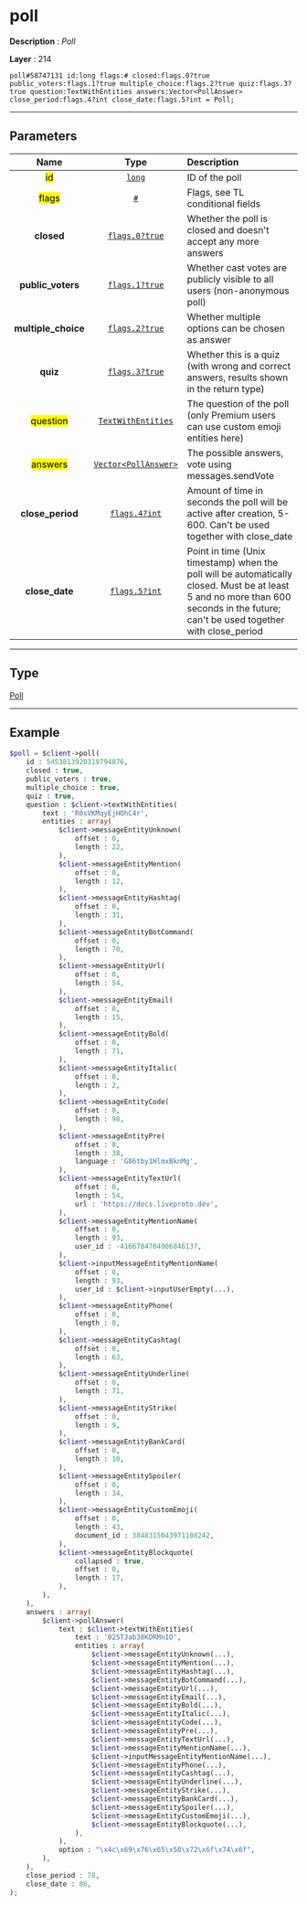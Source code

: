 # poll

**Description** : *Poll*

**Layer** : 214

```tl
poll#58747131 id:long flags:# closed:flags.0?true public_voters:flags.1?true multiple_choice:flags.2?true quiz:flags.3?true question:TextWithEntities answers:Vector<PollAnswer> close_period:flags.4?int close_date:flags.5?int = Poll;
```

---

## Parameters

| Name | Type | Description |
| :---: | :---: | :--- |
| <mark>id</mark> | [`long`](type/long) | ID of the poll |
| <mark>flags</mark> | [`#`](type/#) | Flags, see TL conditional fields |
| **closed** | [`flags.0?true`](type/true) | Whether the poll is closed and doesn't accept any more answers |
| **public_voters** | [`flags.1?true`](type/true) | Whether cast votes are publicly visible to all users (non-anonymous poll) |
| **multiple_choice** | [`flags.2?true`](type/true) | Whether multiple options can be chosen as answer |
| **quiz** | [`flags.3?true`](type/true) | Whether this is a quiz (with wrong and correct answers, results shown in the return type) |
| <mark>question</mark> | [`TextWithEntities`](type/TextWithEntities) | The question of the poll (only Premium users can use custom emoji entities here) |
| <mark>answers</mark> | [`Vector<PollAnswer>`](type/PollAnswer) | The possible answers, vote using messages.sendVote |
| **close_period** | [`flags.4?int`](type/int) | Amount of time in seconds the poll will be active after creation, 5-600. Can't be used together with close_date |
| **close_date** | [`flags.5?int`](type/int) | Point in time (Unix timestamp) when the poll will be automatically closed. Must be at least 5 and no more than 600 seconds in the future; can't be used together with close_period |

---

## Type

[Poll](type/Poll)

---

## Example

```php
$poll = $client->poll(
	id : 5453813920319794876,
	closed : true,
	public_voters : true,
	multiple_choice : true,
	quiz : true,
	question : $client->textWithEntities(
		text : 'R0sVKMqyEjHOhC4r',
		entities : array(
			$client->messageEntityUnknown(
				offset : 0,
				length : 22,
			),
			$client->messageEntityMention(
				offset : 0,
				length : 12,
			),
			$client->messageEntityHashtag(
				offset : 0,
				length : 31,
			),
			$client->messageEntityBotCommand(
				offset : 0,
				length : 70,
			),
			$client->messageEntityUrl(
				offset : 0,
				length : 54,
			),
			$client->messageEntityEmail(
				offset : 0,
				length : 15,
			),
			$client->messageEntityBold(
				offset : 0,
				length : 71,
			),
			$client->messageEntityItalic(
				offset : 0,
				length : 2,
			),
			$client->messageEntityCode(
				offset : 0,
				length : 98,
			),
			$client->messageEntityPre(
				offset : 0,
				length : 38,
				language : 'G86tby1HlmxBknMg',
			),
			$client->messageEntityTextUrl(
				offset : 0,
				length : 54,
				url : 'https://docs.liveproto.dev',
			),
			$client->messageEntityMentionName(
				offset : 0,
				length : 93,
				user_id : -4166784704906846137,
			),
			$client->inputMessageEntityMentionName(
				offset : 0,
				length : 93,
				user_id : $client->inputUserEmpty(...),
			),
			$client->messageEntityPhone(
				offset : 0,
				length : 0,
			),
			$client->messageEntityCashtag(
				offset : 0,
				length : 63,
			),
			$client->messageEntityUnderline(
				offset : 0,
				length : 71,
			),
			$client->messageEntityStrike(
				offset : 0,
				length : 9,
			),
			$client->messageEntityBankCard(
				offset : 0,
				length : 10,
			),
			$client->messageEntitySpoiler(
				offset : 0,
				length : 34,
			),
			$client->messageEntityCustomEmoji(
				offset : 0,
				length : 43,
				document_id : 3848315043971108242,
			),
			$client->messageEntityBlockquote(
				collapsed : true,
				offset : 0,
				length : 17,
			),
		),
	),
	answers : array(
		$client->pollAnswer(
			text : $client->textWithEntities(
				text : '025TJab38KDRMnIO',
				entities : array(
					$client->messageEntityUnknown(...),
					$client->messageEntityMention(...),
					$client->messageEntityHashtag(...),
					$client->messageEntityBotCommand(...),
					$client->messageEntityUrl(...),
					$client->messageEntityEmail(...),
					$client->messageEntityBold(...),
					$client->messageEntityItalic(...),
					$client->messageEntityCode(...),
					$client->messageEntityPre(...),
					$client->messageEntityTextUrl(...),
					$client->messageEntityMentionName(...),
					$client->inputMessageEntityMentionName(...),
					$client->messageEntityPhone(...),
					$client->messageEntityCashtag(...),
					$client->messageEntityUnderline(...),
					$client->messageEntityStrike(...),
					$client->messageEntityBankCard(...),
					$client->messageEntitySpoiler(...),
					$client->messageEntityCustomEmoji(...),
					$client->messageEntityBlockquote(...),
				),
			),
			option : "\x4c\x69\x76\x65\x50\x72\x6f\x74\x6f",
		),
	),
	close_period : 78,
	close_date : 86,
);
```